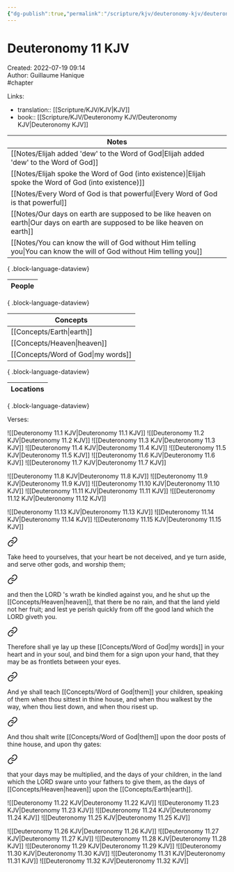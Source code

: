 ```yaml
---
{"dg-publish":true,"permalink":"/scripture/kjv/deuteronomy-kjv/deuteronomy-11-kjv/deuteronomy-11-kjv/"}
---
```


# Deuteronomy 11 KJV

Created: 2022-07-19 09:14  
Author: Guillaume Hanique  
#chapter

Links:

- translation:: [[Scripture/KJV/KJV\|KJV]]
- book:: [[Scripture/KJV/Deuteronomy KJV/Deuteronomy KJV\|Deuteronomy KJV]]

| Notes                                                                                                                             |
| --------------------------------------------------------------------------------------------------------------------------------- |
| [[Notes/Elijah added 'dew' to the Word of God\|Elijah added 'dew' to the Word of God]]                                         |
| [[Notes/Elijah spoke the Word of God (into existence)\|Elijah spoke the Word of God (into existence)]]                         |
| [[Notes/Every Word of God is that powerful\|Every Word of God is that powerful]]                                               |
| [[Notes/Our days on earth are supposed to be like heaven on earth\|Our days on earth are supposed to be like heaven on earth]] |
| [[Notes/You can know the will of God without Him telling you\|You can know the will of God without Him telling you]]           |

{ .block-language-dataview}

| People |
| ------ |

{ .block-language-dataview}

| Concepts                              |
| ------------------------------------- |
| [[Concepts/Earth\|earth]]          |
| [[Concepts/Heaven\|heaven]]        |
| [[Concepts/Word of God\|my words]] |

{ .block-language-dataview}

| Locations |
| --------- |

{ .block-language-dataview}

Verses:

![[Deuteronomy 11.1 KJV\|Deuteronomy 11.1 KJV]]
![[Deuteronomy 11.2 KJV\|Deuteronomy 11.2 KJV]]
![[Deuteronomy 11.3 KJV\|Deuteronomy 11.3 KJV]]
![[Deuteronomy 11.4 KJV\|Deuteronomy 11.4 KJV]]
![[Deuteronomy 11.5 KJV\|Deuteronomy 11.5 KJV]]
![[Deuteronomy 11.6 KJV\|Deuteronomy 11.6 KJV]]
![[Deuteronomy 11.7 KJV\|Deuteronomy 11.7 KJV]]

![[Deuteronomy 11.8 KJV\|Deuteronomy 11.8 KJV]]
![[Deuteronomy 11.9 KJV\|Deuteronomy 11.9 KJV]]
![[Deuteronomy 11.10 KJV\|Deuteronomy 11.10 KJV]]
![[Deuteronomy 11.11 KJV\|Deuteronomy 11.11 KJV]]
![[Deuteronomy 11.12 KJV\|Deuteronomy 11.12 KJV]]

![[Deuteronomy 11.13 KJV\|Deuteronomy 11.13 KJV]]
![[Deuteronomy 11.14 KJV\|Deuteronomy 11.14 KJV]]
![[Deuteronomy 11.15 KJV\|Deuteronomy 11.15 KJV]]

<div class="transclusion internal-embed is-loaded"><a class="markdown-embed-link" href="/scripture/kjv/deuteronomy-kjv/deuteronomy-11-kjv/deuteronomy-11-16-kjv/" aria-label="Open link"><svg xmlns="http://www.w3.org/2000/svg" width="24" height="24" viewBox="0 0 24 24" fill="none" stroke="currentColor" stroke-width="2" stroke-linecap="round" stroke-linejoin="round" class="svg-icon lucide-link"><path d="M10 13a5 5 0 0 0 7.54.54l3-3a5 5 0 0 0-7.07-7.07l-1.72 1.71"></path><path d="M14 11a5 5 0 0 0-7.54-.54l-3 3a5 5 0 0 0 7.07 7.07l1.71-1.71"></path></svg></a><div class="markdown-embed">



Take heed to yourselves, that your heart be not deceived, and ye turn aside, and serve other gods, and worship them;


</div></div>


<div class="transclusion internal-embed is-loaded"><a class="markdown-embed-link" href="/scripture/kjv/deuteronomy-kjv/deuteronomy-11-kjv/deuteronomy-11-17-kjv/" aria-label="Open link"><svg xmlns="http://www.w3.org/2000/svg" width="24" height="24" viewBox="0 0 24 24" fill="none" stroke="currentColor" stroke-width="2" stroke-linecap="round" stroke-linejoin="round" class="svg-icon lucide-link"><path d="M10 13a5 5 0 0 0 7.54.54l3-3a5 5 0 0 0-7.07-7.07l-1.72 1.71"></path><path d="M14 11a5 5 0 0 0-7.54-.54l-3 3a5 5 0 0 0 7.07 7.07l1.71-1.71"></path></svg></a><div class="markdown-embed">



and then the LORD 's wrath be kindled against you, and he shut up the [[Concepts/Heaven\|heaven]], that there be no rain, and that the land yield not her fruit; and lest ye perish quickly from off the good land which the LORD giveth you.


</div></div>



<div class="transclusion internal-embed is-loaded"><a class="markdown-embed-link" href="/scripture/kjv/deuteronomy-kjv/deuteronomy-11-kjv/deuteronomy-11-18-kjv/" aria-label="Open link"><svg xmlns="http://www.w3.org/2000/svg" width="24" height="24" viewBox="0 0 24 24" fill="none" stroke="currentColor" stroke-width="2" stroke-linecap="round" stroke-linejoin="round" class="svg-icon lucide-link"><path d="M10 13a5 5 0 0 0 7.54.54l3-3a5 5 0 0 0-7.07-7.07l-1.72 1.71"></path><path d="M14 11a5 5 0 0 0-7.54-.54l-3 3a5 5 0 0 0 7.07 7.07l1.71-1.71"></path></svg></a><div class="markdown-embed">



Therefore shall ye lay up these [[Concepts/Word of God\|my words]] in your heart and in your soul, and bind them for a sign upon your hand, that they may be as frontlets between your eyes.


</div></div>


<div class="transclusion internal-embed is-loaded"><a class="markdown-embed-link" href="/scripture/kjv/deuteronomy-kjv/deuteronomy-11-kjv/deuteronomy-11-19-kjv/" aria-label="Open link"><svg xmlns="http://www.w3.org/2000/svg" width="24" height="24" viewBox="0 0 24 24" fill="none" stroke="currentColor" stroke-width="2" stroke-linecap="round" stroke-linejoin="round" class="svg-icon lucide-link"><path d="M10 13a5 5 0 0 0 7.54.54l3-3a5 5 0 0 0-7.07-7.07l-1.72 1.71"></path><path d="M14 11a5 5 0 0 0-7.54-.54l-3 3a5 5 0 0 0 7.07 7.07l1.71-1.71"></path></svg></a><div class="markdown-embed">



And ye shall teach [[Concepts/Word of God\|them]] your children, speaking of them when thou sittest in thine house, and when thou walkest by the way, when thou liest down, and when thou risest up.


</div></div>


<div class="transclusion internal-embed is-loaded"><a class="markdown-embed-link" href="/scripture/kjv/deuteronomy-kjv/deuteronomy-11-kjv/deuteronomy-11-20-kjv/" aria-label="Open link"><svg xmlns="http://www.w3.org/2000/svg" width="24" height="24" viewBox="0 0 24 24" fill="none" stroke="currentColor" stroke-width="2" stroke-linecap="round" stroke-linejoin="round" class="svg-icon lucide-link"><path d="M10 13a5 5 0 0 0 7.54.54l3-3a5 5 0 0 0-7.07-7.07l-1.72 1.71"></path><path d="M14 11a5 5 0 0 0-7.54-.54l-3 3a5 5 0 0 0 7.07 7.07l1.71-1.71"></path></svg></a><div class="markdown-embed">



And thou shalt write [[Concepts/Word of God\|them]] upon the door posts of thine house, and upon thy gates: 


</div></div>


<div class="transclusion internal-embed is-loaded"><a class="markdown-embed-link" href="/scripture/kjv/deuteronomy-kjv/deuteronomy-11-kjv/deuteronomy-11-21-kjv/" aria-label="Open link"><svg xmlns="http://www.w3.org/2000/svg" width="24" height="24" viewBox="0 0 24 24" fill="none" stroke="currentColor" stroke-width="2" stroke-linecap="round" stroke-linejoin="round" class="svg-icon lucide-link"><path d="M10 13a5 5 0 0 0 7.54.54l3-3a5 5 0 0 0-7.07-7.07l-1.72 1.71"></path><path d="M14 11a5 5 0 0 0-7.54-.54l-3 3a5 5 0 0 0 7.07 7.07l1.71-1.71"></path></svg></a><div class="markdown-embed">



that your days may be multiplied, and the days of your children, in the land which the LORD sware unto your fathers to give them, as the days of [[Concepts/Heaven\|heaven]] upon the [[Concepts/Earth\|earth]].


</div></div>

![[Deuteronomy 11.22 KJV\|Deuteronomy 11.22 KJV]]
![[Deuteronomy 11.23 KJV\|Deuteronomy 11.23 KJV]]
![[Deuteronomy 11.24 KJV\|Deuteronomy 11.24 KJV]]
![[Deuteronomy 11.25 KJV\|Deuteronomy 11.25 KJV]]

![[Deuteronomy 11.26 KJV\|Deuteronomy 11.26 KJV]]
![[Deuteronomy 11.27 KJV\|Deuteronomy 11.27 KJV]]
![[Deuteronomy 11.28 KJV\|Deuteronomy 11.28 KJV]]
![[Deuteronomy 11.29 KJV\|Deuteronomy 11.29 KJV]]
![[Deuteronomy 11.30 KJV\|Deuteronomy 11.30 KJV]]
![[Deuteronomy 11.31 KJV\|Deuteronomy 11.31 KJV]]
![[Deuteronomy 11.32 KJV\|Deuteronomy 11.32 KJV]]
